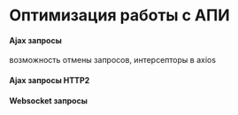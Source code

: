# Оптимизация работы с АПИ

#### Ajax запросы
возможность отмены запросов, интерсепторы в axios

#### Ajax запросы HTTP2

#### Websocket запросы

